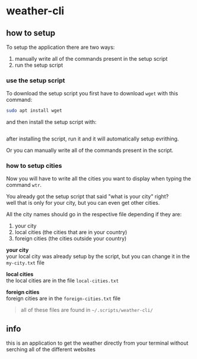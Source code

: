 # weather-cli
## how to setup
To setup the application there are two ways:  
1. manually write all of the commands present in the setup script  
2. run the setup script  

### use the setup script
To download the setup script you first have to download `wget` with this command: 

```bash
sudo apt install wget
``` 

and then install the setup script with: 

```bash

```

after installing the script, run it and it will automatically setup evrithing.  

Or you can manually write all of the commands present in the script.  

### how to setup cities
Now you will have to write all the cities you want to display when typing the command `wtr`.  

You already got the setup script that said "what is your city" right?  
well that is only for your city, but you can even get other cities.  

All the city names should go in the respective file depending if they are:  
1. your city
2. local cities (the cities that are in your country)
3. foreign cities (the cities outside your country)  

**your city**  
your local city was already setup by the script, but you can change it in the `my-city.txt` file  

**local cities**  
the local cities are in the file `local-cities.txt`  

**foreign cities**  
foreign cities are in the `foreign-cities.txt` file  

> all of these files are found in `~/.scripts/weather-cli/`  

## info  
this is an application to get the weather directly from your terminal without serching all of the different websites
